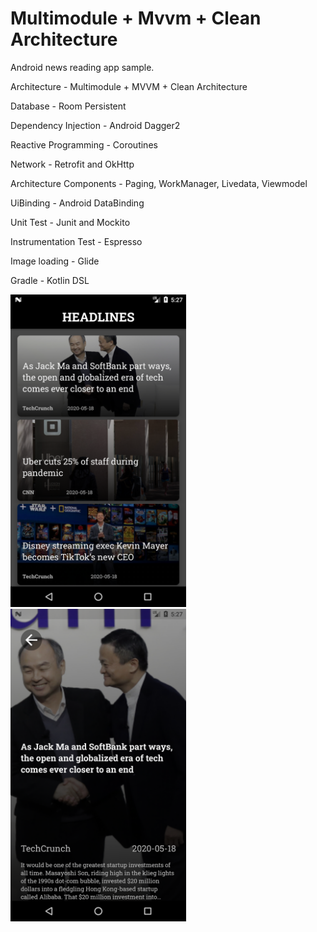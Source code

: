 # Multimodule + Mvvm + Clean Architecture
Android news reading app sample.

Architecture - Multimodule + MVVM + Clean Architecture

Database - Room Persistent

Dependency Injection - Android Dagger2

Reactive Programming - Coroutines

Network - Retrofit and OkHttp

Architecture Components - Paging, WorkManager, Livedata, Viewmodel

UiBinding - Android DataBinding

Unit Test - Junit and Mockito

Instrumentation Test - Espresso

Image loading - Glide

Gradle - Kotlin DSL

<img src="https://github.com/rockingbapidas/mvvm-clean-architecture/raw/master/screenshots/Screenshot_1592481436.png" height="500"> <img src="https://github.com/rockingbapidas/mvvm-clean-architecture/raw/master/screenshots/Screenshot_1592481441.png" height="500">
